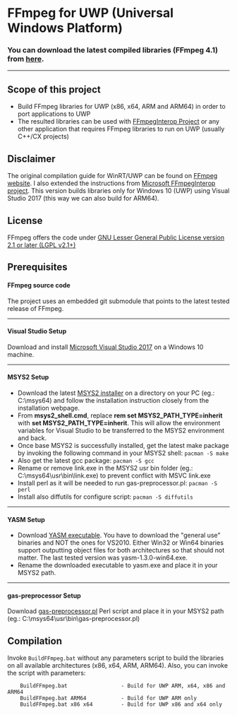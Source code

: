 # FFmpeg for UWP (Universal Windows Platform)

### You can download the latest compiled libraries (FFmpeg 4.1) from [here](https://github.com/ionutdanila/ffmpeg.UWP/releases "here").
---
## Scope of this project
- Build FFmpeg libraries for UWP (x86, x64, ARM and ARM64) in order to port applications to UWP
- The resulted libraries can be used with [FFmpegInterop Project](https://github.com/Microsoft/FFmpegInterop "FFmpegInterop Project") or any other application that requires FFmpeg libraries to run on UWP (usually C++/CX projects)

## Disclaimer
The original compilation guide for WinRT/UWP can be found on [FFmpeg website](https://trac.ffmpeg.org/wiki/CompilationGuide/WinRT "ffmpeg website"). I also extended the instructions from [Microsoft FFmpegInterop project](https://github.com/Microsoft/FFmpegInterop/blob/master/README.md "Microsoft FFmpegInterop project"). This version builds libraries only for Windows 10 (UWP) using Visual Studio 2017 (this way we can also build for ARM64).

## License
FFmpeg offers the code under [GNU Lesser General Public License version 2.1 or later (LGPL v2.1+)](https://github.com/FFmpeg/FFmpeg/blob/master/LICENSE.md "LGPL 2.1")

## Prerequisites
#### FFmpeg source code
The project uses an embedded git submodule that points to the latest tested release of FFmpeg.

---
#### Visual Studio Setup
Download and install [Microsoft Visual Studio 2017](https://visualstudio.microsoft.com/thank-you-downloading-visual-studio/?sku=Community&rel=15 "Microsoft Visual Studio 2017") on a Windows 10 machine.

---
#### MSYS2 Setup
- Download the latest [MSYS2 installer](http://msys2.github.io/ "MSYS2 installer") on a directory on your PC (eg.: C:\msys64\) and follow the installation instruction closely from the installation webpage. 
- From **msys2_shell.cmd**, replace **rem set MSYS2_PATH_TYPE=inherit** with **set MSYS2_PATH_TYPE=inherit**. This will allow the environment variables for Visual Studio to be transferred to the MSYS2 environment and back.
- Once base MSYS2 is successfully installed, get the latest make package by invoking the following command in your MSYS2 shell: `pacman -S make`
- Also get the latest gcc package: `pacman -S gcc`
- Rename or remove link.exe in the MSYS2 usr bin folder (eg.: C:\msys64\usr\bin\link.exe) to prevent conflict with MSVC link.exe
- Install perl as it will be needed to run gas-preprocessor.pl: `pacman -S perl`
- Install also diffutils for configure script: `pacman -S diffutils`

--- 
#### YASM Setup
- Download [YASM executable](http://yasm.tortall.net/Download.html "YASM executable"). You have to download the "general use" binaries and NOT the ones for VS2010. Either Win32 or Win64 binaries support outputting object files for both architectures so that should not matter. The last tested version was yasm-1.3.0-win64.exe.
- Rename the downloaded executable to yasm.exe and place it in your MSYS2 path.

--- 
#### gas-preprocessor Setup
Download [gas-preprocessor.pl](https://github.com/ionutdanila/ffmpeg.UWP/blob/master/Dependencies/gas-preprocessor.pl "gas-preprocessor.pl") Perl script and place it in your MSYS2 path (eg.: C:\msys64\usr\bin\gas-preprocessor.pl)

## Compilation
Invoke `BuildFFmpeg.bat` without any parameters script to build the libraries on all available architectures (x86, x64, ARM, ARM64). Also, you can invoke the script with parameters:
```
    BuildFFmpeg.bat					- Build for UWP ARM, x64, x86 and ARM64
    BuildFFmpeg.bat ARM64			- Build for UWP ARM only
    BuildFFmpeg.bat x86 x64			- Build for UWP x86 and x64 only
```